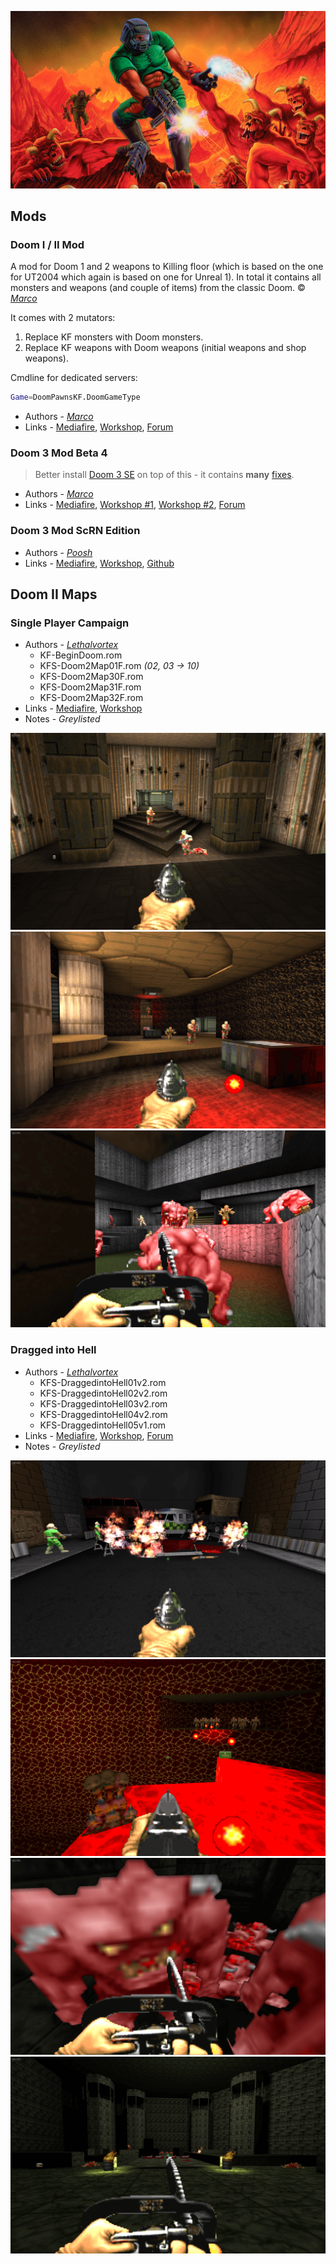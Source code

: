 ![IMG](./media/doom.jpeg)

## **Mods**

### Doom I / II Mod

A mod for Doom 1 and 2 weapons to Killing floor (which is based on the one for UT2004 which again is based on one for Unreal 1). In total it contains all monsters and weapons (and couple of items) from the classic Doom. © [*Marco*](./tech/Links.md#Marco)

It comes with 2 mutators:

1. Replace KF monsters with Doom monsters.
2. Replace KF weapons with Doom weapons (initial weapons and shop weapons).

Cmdline for dedicated servers:

```bash
Game=DoomPawnsKF.DoomGameType
```

* Authors - [*Marco*](./tech/Links.md#Marco)
* Links - [Mediafire](<https://www.mediafire.com/file/over08lx7th14wx/DoomPawnsKF.zip/file>), [Workshop](<https://steamcommunity.com/sharedfiles/filedetails/?id=97737990>), [Forum](<https://forums.tripwireinteractive.com/index.php?threads/kf-doom-i-ii.37838/>)

### Doom 3 Mod Beta 4

> Better install [Doom 3 SE](#doom-3-mod-scrn-edition) on top of this - it contains **many** [fixes](https://github.com/poosh/KF-ScrnDoom3#version-history).

* Authors - [*Marco*](./tech/Links.md#Marco)
* Links - [Mediafire](<https://www.mediafire.com/file/r5xzwslbdondt58/Doom3KFBeta4.zip/file>), [Workshop #1](<https://steamcommunity.com/workshop/filedetails/?id=98454734> 'monster pack'), [Workshop #2](<https://steamcommunity.com/workshop/filedetails/?id=98456936> 'textures'), [Forum](<https://forums.tripwireinteractive.com/index.php?threads/kf-doom-iii.52427/>)

### Doom 3 Mod ScRN Edition

* Authors - [*Poosh*](./tech/Links.md#Poosh)
* Links - [Mediafire](<https://www.mediafire.com/file/6b39wqk9om7nszp/ScrnDoom3KF.zip/file>), [Workshop](<https://steamcommunity.com/sharedfiles/filedetails/?id=134455165>), [Github](<https://github.com/poosh/KF-ScrnDoom3>)

## **Doom II Maps**

### Single Player Campaign

* Authors - [*Lethalvortex*](./tech/Links.md#Lethalvortex)
  * KF-BeginDoom.rom
  * KFS-Doom2Map01F.rom *(02, 03 -> 10)*
  * KFS-Doom2Map30F.rom
  * KFS-Doom2Map31F.rom
  * KFS-Doom2Map32F.rom
* Links - [Mediafire](<https://www.mediafire.com/file/3955f9f7zq3vrka/KFDoomCampaign.zip/file>), [Workshop](<https://steamcommunity.com/sharedfiles/filedetails/?id=98248061>)
* Notes - *Greylisted*

![IMG](./images/doom_singleplayer1.png)
![IMG](./images/doom_singleplayer2.png)
![IMG](./images/doom_singleplayer3.png)

### Dragged into Hell

* Authors - [*Lethalvortex*](./tech/Links.md#Lethalvortex)
  * KFS-DraggedintoHell01v2.rom
  * KFS-DraggedintoHell02v2.rom
  * KFS-DraggedintoHell03v2.rom
  * KFS-DraggedintoHell04v2.rom
  * KFS-DraggedintoHell05v1.rom
* Links - [Mediafire](<https://www.mediafire.com/file/4kcyndtkq6tui72/DraggedintoHell.zip/file>), [Workshop](<https://steamcommunity.com/sharedfiles/filedetails/?id=98483655>), [Forum](<https://forums.tripwireinteractive.com/index.php?threads/draggedintohellv1-for-doom-mutator.43225/>)
* Notes - *Greylisted*

![IMG](./images/doom_DraggedintoHell1.png)
![IMG](./images/doom_DraggedintoHell2.png)
![IMG](./images/doom_DraggedintoHell3.png)
![IMG](./images/doom_DraggedintoHell4.png)
